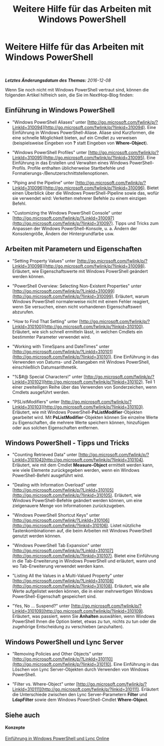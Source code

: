 ﻿---
title: Weitere Hilfe für das Arbeiten mit Windows PowerShell
TOCTitle: Weitere Hilfe für das Arbeiten mit Windows PowerShell
ms:assetid: ad35ef82-0c74-497b-87f9-de79298e7a5b
ms:mtpsurl: https://technet.microsoft.com/de-de/library/Dn362834(v=OCS.15)
ms:contentKeyID: 56269328
ms.date: 06/01/2017
mtps_version: v=OCS.15
ms.translationtype: HT
---

# Weitere Hilfe für das Arbeiten mit Windows PowerShell

 

_**Letztes Änderungsdatum des Themas:** 2016-12-08_

Wenn Sie noch nicht mit Windows PowerShell vertraut sind, können die folgenden Artikel hilfreich sein, die Sie im NextHop-Blog finden:

## Einführung in Windows PowerShell

  - "Windows PowerShell Aliases" unter [http://go.microsoft.com/fwlink/p/?LinkId=310094](http://go.microsoft.com/fwlink/p/?linkid=310094). Eine Einführung in Windows PowerShell-Aliase. Aliase sind Kurzformen, die eine schnelle Möglichkeit bieten, auf ein Cmdlet zu verweisen (beispielsweise Eingeben von **?** statt Eingeben von **Where-Object**).

  - "Windows PowerShell Profiles" unter [http://go.microsoft.com/fwlink/p/?LinkId=310095](http://go.microsoft.com/fwlink/p/?linkid=310095). Eine Einführung in das Erstellen und Verwalten eines Windows PowerShell-Profils. Profile enthalten üblicherweise Startbefehle und Formatierungs-/Benutzerschnittstellenoptionen.

  - "Piping and the Pipeline" unter [http://go.microsoft.com/fwlink/p/?LinkId=310096](http://go.microsoft.com/fwlink/p/?linkid=310096). Bietet einen Überblick über die Windows PowerShell-Pipeline sowie das, wofür sie verwendet wird: Verketten mehrerer Befehle zu einem einzigen Befehl.

  - "Customizing the Windows PowerShell Console" unter [http://go.microsoft.com/fwlink/p/?LinkId=310097](http://go.microsoft.com/fwlink/p/?linkid=310097). Tipps und Tricks zum Anpassen der Windows PowerShell-Konsole, u. a. Ändern der Konsolengröße, Ändern der Hintergrundfarbe usw.

## Arbeiten mit Parametern und Eigenschaften

  - "Setting Property Values" unter [http://go.microsoft.com/fwlink/p/?LinkId=310098](http://go.microsoft.com/fwlink/p/?linkid=310098). Erläutert, wie Eigenschaftswerte mit Windows PowerShell geändert werden können.

  - "PowerShell Overview: Selecting Non-Existent Properties" unter [http://go.microsoft.com/fwlink/p/?LinkId=310099](http://go.microsoft.com/fwlink/p/?linkid=310099). Erläutert, warum Windows PowerShell normalerweise nicht mit einem Fehler reagiert, wenn Sie versuchen, einen nicht vorhandenen Eigenschaftswert abzurufen.

  - "How to Find That Setting" unter [http://go.microsoft.com/fwlink/p/?LinkId=310100](http://go.microsoft.com/fwlink/p/?linkid=310100). Erläutert, wie sich schnell ermitteln lässt, in welchen Cmdlets ein bestimmter Parameter verwendet wird.

  - "Working with TimeSpans and DateTimes" unter [http://go.microsoft.com/fwlink/p/?LinkId=310101](http://go.microsoft.com/fwlink/p/?linkid=310101). Eine Einführung in das Verwenden von Datums- und Zeitangaben mit Windows PowerShell, einschließlich Datumsarithmetik.

  - "%$\#@ Special Characters\!" unter [http://go.microsoft.com/fwlink/p/?LinkId=310102](http://go.microsoft.com/fwlink/p/?linkid=310102). Teil 1 einer zweiteiligen Reihe über das Verwenden von Sonderzeichen, wenn Cmdlets ausgeführt werden.

  - "PSListModifiers" unter [http://go.microsoft.com/fwlink/p/?LinkId=310103](http://go.microsoft.com/fwlink/p/?linkid=310103). Erläutert, wie mit Windows PowerShell-**PsListModifier**-Objekten gearbeitet wird. Mit **PsListModifier**-Objekten können Sie einzelne Werte zu Eigenschaften, die mehrere Werte speichern können, hinzufügen oder aus solchen Eigenschaften entfernen.

## Windows PowerShell - Tipps und Tricks

  - "Counting Retrieved Data" unter [http://go.microsoft.com/fwlink/p/?LinkId=310104](http://go.microsoft.com/fwlink/p/?linkid=310104). Erläutert, wie mit dem Cmdlet **Measure-Object** ermittelt werden kann, wie viele Elemente zurückgegeben werden, wenn ein Windows PowerShell-Befehl ausgeführt wird.

  - "Dealing with Information Overload" unter [http://go.microsoft.com/fwlink/p/?LinkId=310105](http://go.microsoft.com/fwlink/p/?linkid=310105). Erläutert, wie Windows PowerShell-Befehle geändert werden können, um eine zielgenauere Menge von Informationen zurückzugeben.

  - "Windows PowerShell Shortcut Keys" unter [http://go.microsoft.com/fwlink/?LinkId=310106](http://go.microsoft.com/fwlink/?linkid=310106). Listet nützliche Tastenkombinationen auf, die beim Arbeiten mit Windows PowerShell genutzt werden können.

  - "Windows PowerShell Tab Expansion" unter [http://go.microsoft.com/fwlink/p/?LinkId=310107](http://go.microsoft.com/fwlink/p/?linkid=310107). Bietet eine Einführung in die Tab-Erweiterung in Windows PowerShell und erläutert, wann und wo Tab-Erweiterung verwendet werden kann.

  - "Listing All the Values in a Multi-Valued Property" unter [http://go.microsoft.com/fwlink/p/?LinkId=310108](http://go.microsoft.com/fwlink/p/?linkid=310108). Erläutert, wie alle Werte aufgelistet werden können, die in einer mehrwertigen Windows PowerShell-Eigenschaft gespeichert sind.

  - "Yes, No … Suspend?" unter [http://go.microsoft.com/fwlink/p/?LinkId=310109](http://go.microsoft.com/fwlink/p/?linkid=310109). Erläutert, was passiert, wenn Sie **Anhalten** auswählen, wenn Windows PowerShell Ihnen die Option bietet, etwas zu tun, nichts zu tun oder die zugehörige Entscheidung zu verschieben (anzuhalten).

## Windows PowerShell und Lync Server

  - "Removing Policies and Other Objects" unter [http://go.microsoft.com/fwlink/p/?LinkId=310110](http://go.microsoft.com/fwlink/p/?linkid=310110). Eine Einführung in das Löschen von Lync Server-Objekten durch Verwenden von Windows PowerShell.

  - "Filter vs. Where-Object" unter [http://go.microsoft.com/fwlink/p/?LinkId=310111](http://go.microsoft.com/fwlink/p/?linkid=310111). Erläutert die Unterschiede zwischen den Lync Server-Parametern **Filter** und **LdapFilter** sowie dem Windows PowerShell-Cmdlet **Where-Object**.

## Siehe auch

#### Konzepte

[Einführung in Windows PowerShell und Lync Online](an-introduction-to-windows-powershell-and-skype-for-business-online.md)

